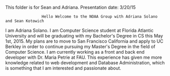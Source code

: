 This folder is for Sean and Adriana. Presentation date: 3/20/15

					Hello Welcome to the NOAA Group with Adriana Solano and Sean Kotowich

I am Adriana Solano. I am Computer Science student at Florida Atlantic University and will be graduating with my Bachelor's Degree in CS this May 1st, 2015.
My plans are to move to San Francisco California and apply to UC Berkley in order to continue pursuing my Master's Degree in the field of Computer Science. I am currently working as a front and back end developer with Dr. Maria Petrie at FAU. This experience has given me more knowledge related to web development and Database Administration, which is something that I am interested and passionate about.
